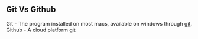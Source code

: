 ## Git Vs Github

Git - The program installed on most macs, available on windows through [git](https://git-scm.com/downloads).
Github - A cloud platform git
